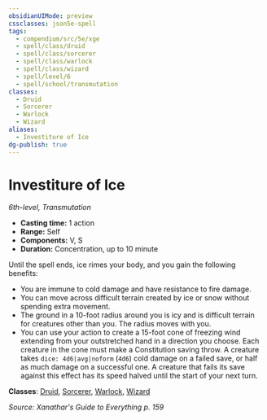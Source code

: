 ```yaml
---
obsidianUIMode: preview
cssclasses: json5e-spell
tags:
  - compendium/src/5e/xge
  - spell/class/druid
  - spell/class/sorcerer
  - spell/class/warlock
  - spell/class/wizard
  - spell/level/6
  - spell/school/transmutation
classes:
  - Druid
  - Sorcerer
  - Warlock
  - Wizard
aliases:
  - Investiture of Ice
dg-publish: true
---
```

# Investiture of Ice
*6th-level, Transmutation*  

- **Casting time:** 1 action
- **Range:** Self
- **Components:** V, S
- **Duration:** Concentration, up to 10 minute

Until the spell ends, ice rimes your body, and you gain the following benefits:

- You are immune to cold damage and have resistance to fire damage.  
- You can move across difficult terrain created by ice or snow without spending extra movement.  
- The ground in a 10-foot radius around you is icy and is difficult terrain for creatures other than you. The radius moves with you.  
- You can use your action to create a 15-foot cone of freezing wind extending from your outstretched hand in a direction you choose. Each creature in the cone must make a Constitution saving throw. A creature takes `dice: 4d6|avg|noform` (`4d6`) cold damage on a failed save, or half as much damage on a successful one. A creature that fails its save against this effect has its speed halved until the start of your next turn.  

**Classes**: [Druid](/Admin/CLI/classes/druid.md), [Sorcerer](/Admin/CLI/classes/sorcerer.md), [Warlock](/Admin/CLI/classes/warlock.md), [Wizard](/Admin/CLI/classes/wizard.md)

*Source: Xanathar's Guide to Everything p. 159*